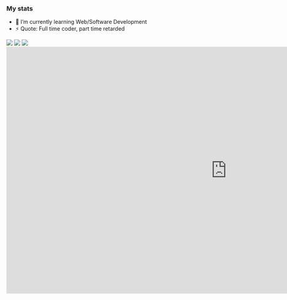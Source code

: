 ### My stats


- 🌱 I’m currently learning Web/Software Development
- ⚡ Quote: Full time coder, part time retarded

<img src="https://github-readme-stats.vercel.app/api?username=lebyleafy&show_icons=true">

<img src="https://github-readme-stats.vercel.app/api/top-langs/?username=lebyleafy&layout=compact">

<img src="https://github-readme-stats.vercel.app/api/pin/?username=lebyleafy&repo=discord-bot">

<iframe width="1147" height="645" src="https://www.youtube.com/embed/grd-K33tOSM" title="YouTube video player" frameborder="0" allow="accelerometer; autoplay; clipboard-write; encrypted-media; gyroscope; picture-in-picture" allowfullscreen></iframe>
